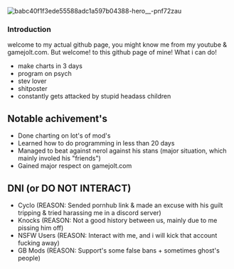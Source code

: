 ![babc40f1f3ede55588adc1a597b04388-hero__-pnf72zau](https://user-images.githubusercontent.com/107285739/178088201-abe4ec91-aa05-48d9-88e2-9e9115aff31d.png)
### Introduction
welcome to my actual github page, you might know me from my youtube & gamejolt.com. 
But welcome! to this github page of mine!
What i can do!
- make charts in 3 days
- program on psych
- stev lover
- shitposter
- constantly gets attacked by stupid headass children
## Notable achivement's
- Done charting on lot's of mod's
- Learned how to do programming in less than 20 days
- Managed to beat against nerol against his stans (major situation, which mainly involed his "friends")
- Gained major respect on gamejolt.com
## DNI (or DO NOT INTERACT)
- Cyclo (REASON: Sended pornhub link & made an excuse with his guilt tripping & tried harassing me in a discord server)
- Knocks (REASON: Not a good history between us, mainly due to me pissing him off)
- NSFW Users (REASON: Interact with me, and i will kick that account fucking away)
- GB Mods (REASON: Support's some false bans + sometimes ghost's people)
